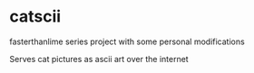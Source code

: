 # catscii

fasterthanlime series project with some personal modifications

Serves cat pictures as ascii art over the internet

